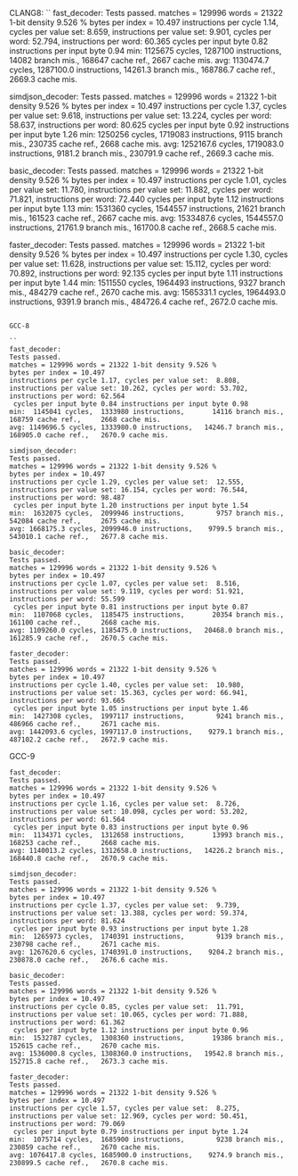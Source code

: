 CLANG8:
``
fast_decoder:
Tests passed.
matches = 129996 words = 21322 1-bit density 9.526 %
bytes per index = 10.497
instructions per cycle 1.14, cycles per value set:  8.659, instructions per value set: 9.901, cycles per word: 52.794, instructions per word: 60.365
 cycles per input byte 0.82 instructions per input byte 0.94
min:  1125675 cycles,  1287100 instructions,       14082 branch mis.,   168647 cache ref.,     2667 cache mis.
avg: 1130474.7 cycles, 1287100.0 instructions,   14261.3 branch mis., 168786.7 cache ref.,   2669.3 cache mis.

simdjson_decoder:
Tests passed.
matches = 129996 words = 21322 1-bit density 9.526 %
bytes per index = 10.497
instructions per cycle 1.37, cycles per value set:  9.618, instructions per value set: 13.224, cycles per word: 58.637, instructions per word: 80.625
 cycles per input byte 0.92 instructions per input byte 1.26
min:  1250256 cycles,  1719083 instructions,        9115 branch mis.,   230735 cache ref.,     2668 cache mis.
avg: 1252167.6 cycles, 1719083.0 instructions,    9181.2 branch mis., 230791.9 cache ref.,   2669.3 cache mis.

basic_decoder:
Tests passed.
matches = 129996 words = 21322 1-bit density 9.526 %
bytes per index = 10.497
instructions per cycle 1.01, cycles per value set:  11.780, instructions per value set: 11.882, cycles per word: 71.821, instructions per word: 72.440
 cycles per input byte 1.12 instructions per input byte 1.13
min:  1531360 cycles,  1544557 instructions,       21621 branch mis.,   161523 cache ref.,     2667 cache mis.
avg: 1533487.6 cycles, 1544557.0 instructions,   21761.9 branch mis., 161700.8 cache ref.,   2668.5 cache mis.

faster_decoder:
Tests passed.
matches = 129996 words = 21322 1-bit density 9.526 %
bytes per index = 10.497
instructions per cycle 1.30, cycles per value set:  11.628, instructions per value set: 15.112, cycles per word: 70.892, instructions per word: 92.135
 cycles per input byte 1.11 instructions per input byte 1.44
min:  1511550 cycles,  1964493 instructions,        9327 branch mis.,   484279 cache ref.,     2670 cache mis.
avg: 1565331.1 cycles, 1964493.0 instructions,    9391.9 branch mis., 484726.4 cache ref.,   2672.0 cache mis.

```

GCC-8

``
fast_decoder:
Tests passed.
matches = 129996 words = 21322 1-bit density 9.526 %
bytes per index = 10.497
instructions per cycle 1.17, cycles per value set:  8.808, instructions per value set: 10.262, cycles per word: 53.702, instructions per word: 62.564
 cycles per input byte 0.84 instructions per input byte 0.98
min:  1145041 cycles,  1333980 instructions,       14116 branch mis.,   168759 cache ref.,     2668 cache mis.
avg: 1149696.5 cycles, 1333980.0 instructions,   14246.7 branch mis., 168905.0 cache ref.,   2670.9 cache mis.

simdjson_decoder:
Tests passed.
matches = 129996 words = 21322 1-bit density 9.526 %
bytes per index = 10.497
instructions per cycle 1.29, cycles per value set:  12.555, instructions per value set: 16.154, cycles per word: 76.544, instructions per word: 98.487
 cycles per input byte 1.20 instructions per input byte 1.54
min:  1632075 cycles,  2099946 instructions,        9757 branch mis.,   542084 cache ref.,     2675 cache mis.
avg: 1668175.3 cycles, 2099946.0 instructions,    9799.5 branch mis., 543010.1 cache ref.,   2677.8 cache mis.

basic_decoder:
Tests passed.
matches = 129996 words = 21322 1-bit density 9.526 %
bytes per index = 10.497
instructions per cycle 1.07, cycles per value set:  8.516, instructions per value set: 9.119, cycles per word: 51.921, instructions per word: 55.599
 cycles per input byte 0.81 instructions per input byte 0.87
min:  1107068 cycles,  1185475 instructions,       20354 branch mis.,   161100 cache ref.,     2668 cache mis.
avg: 1109260.0 cycles, 1185475.0 instructions,   20468.0 branch mis., 161285.9 cache ref.,   2670.5 cache mis.

faster_decoder:
Tests passed.
matches = 129996 words = 21322 1-bit density 9.526 %
bytes per index = 10.497
instructions per cycle 1.40, cycles per value set:  10.980, instructions per value set: 15.363, cycles per word: 66.941, instructions per word: 93.665
 cycles per input byte 1.05 instructions per input byte 1.46
min:  1427308 cycles,  1997117 instructions,        9241 branch mis.,   486966 cache ref.,     2671 cache mis.
avg: 1442093.6 cycles, 1997117.0 instructions,    9279.1 branch mis., 487102.2 cache ref.,   2672.9 cache mis.

```

GCC-9

```
fast_decoder:
Tests passed.
matches = 129996 words = 21322 1-bit density 9.526 %
bytes per index = 10.497
instructions per cycle 1.16, cycles per value set:  8.726, instructions per value set: 10.098, cycles per word: 53.202, instructions per word: 61.564
 cycles per input byte 0.83 instructions per input byte 0.96
min:  1134371 cycles,  1312658 instructions,       13993 branch mis.,   168253 cache ref.,     2668 cache mis.
avg: 1140013.2 cycles, 1312658.0 instructions,   14226.2 branch mis., 168440.8 cache ref.,   2670.9 cache mis.

simdjson_decoder:
Tests passed.
matches = 129996 words = 21322 1-bit density 9.526 %
bytes per index = 10.497
instructions per cycle 1.37, cycles per value set:  9.739, instructions per value set: 13.388, cycles per word: 59.374, instructions per word: 81.624
 cycles per input byte 0.93 instructions per input byte 1.28
min:  1265973 cycles,  1740391 instructions,        9139 branch mis.,   230798 cache ref.,     2671 cache mis.
avg: 1267620.6 cycles, 1740391.0 instructions,    9204.2 branch mis., 230878.0 cache ref.,   2676.6 cache mis.

basic_decoder:
Tests passed.
matches = 129996 words = 21322 1-bit density 9.526 %
bytes per index = 10.497
instructions per cycle 0.85, cycles per value set:  11.791, instructions per value set: 10.065, cycles per word: 71.888, instructions per word: 61.362
 cycles per input byte 1.12 instructions per input byte 0.96
min:  1532787 cycles,  1308360 instructions,       19386 branch mis.,   152615 cache ref.,     2670 cache mis.
avg: 1536000.8 cycles, 1308360.0 instructions,   19542.8 branch mis., 152715.8 cache ref.,   2673.3 cache mis.

faster_decoder:
Tests passed.
matches = 129996 words = 21322 1-bit density 9.526 %
bytes per index = 10.497
instructions per cycle 1.57, cycles per value set:  8.275, instructions per value set: 12.969, cycles per word: 50.451, instructions per word: 79.069
 cycles per input byte 0.79 instructions per input byte 1.24
min:  1075714 cycles,  1685900 instructions,        9238 branch mis.,   230859 cache ref.,     2670 cache mis.
avg: 1076417.8 cycles, 1685900.0 instructions,    9274.9 branch mis., 230899.5 cache ref.,   2670.8 cache mis.

```

